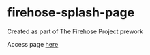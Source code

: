 # firehose-splash-page

Created as part of The Firehose Project prework

Access page [here](http://strongdan.github.io/firehose-splash-page)
